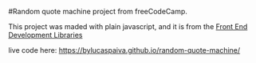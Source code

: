 #Random quote machine project from freeCodeCamp.

This project was maded with plain javascript, and it is from the [Front End Development Libraries](https://www.freecodecamp.org/learn/front-end-development-libraries/)

live code here: https://bylucaspaiva.github.io/random-quote-machine/

